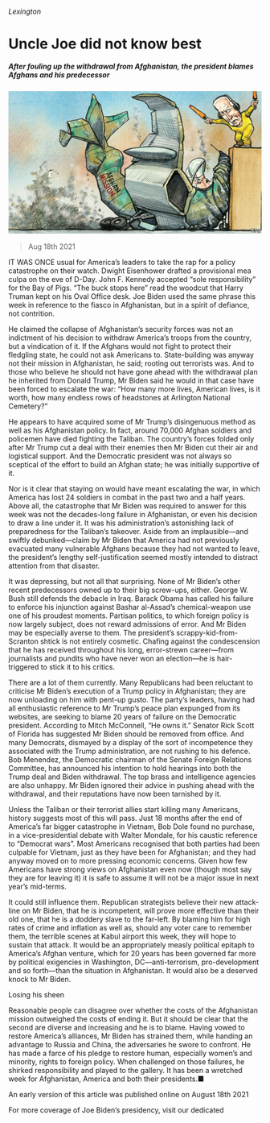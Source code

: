 ###### Lexington

# Uncle Joe did not know best 

##### After fouling up the withdrawal from Afghanistan, the president blames Afghans and his predecessor 

![image](images/20210821_usd000.jpg) 

> Aug 18th 2021 

IT WAS ONCE usual for America’s leaders to take the rap for a policy catastrophe on their watch. Dwight Eisenhower drafted a provisional mea culpa on the eve of D-Day. John F. Kennedy accepted “sole responsibility” for the Bay of Pigs. “The buck stops here” read the woodcut that Harry Truman kept on his Oval Office desk. Joe Biden used the same phrase this week in reference to the fiasco in Afghanistan, but in a spirit of defiance, not contrition.

He claimed the collapse of Afghanistan’s security forces was not an indictment of his decision to withdraw America’s troops from the country, but a vindication of it. If the Afghans would not fight to protect their fledgling state, he could not ask Americans to. State-building was anyway not their mission in Afghanistan, he said; rooting out terrorists was. And to those who believe he should not have gone ahead with the withdrawal plan he inherited from Donald Trump, Mr Biden said he would in that case have been forced to escalate the war: “How many more lives, American lives, is it worth, how many endless rows of headstones at Arlington National Cemetery?”


He appears to have acquired some of Mr Trump’s disingenuous method as well as his Afghanistan policy. In fact, around 70,000 Afghan soldiers and policemen have died fighting the Taliban. The country’s forces folded only after Mr Trump cut a deal with their enemies then Mr Biden cut their air and logistical support. And the Democratic president was not always so sceptical of the effort to build an Afghan state; he was initially supportive of it.


Nor is it clear that staying on would have meant escalating the war, in which America has lost 24 soldiers in combat in the past two and a half years. Above all, the catastrophe that Mr Biden was required to answer for this week was not the decades-long failure in Afghanistan, or even his decision to draw a line under it. It was his administration’s astonishing lack of preparedness for the Taliban’s takeover. Aside from an implausible—and swiftly debunked—claim by Mr Biden that America had not previously evacuated many vulnerable Afghans because they had not wanted to leave, the president’s lengthy self-justification seemed mostly intended to distract attention from that disaster.

It was depressing, but not all that surprising. None of Mr Biden’s other recent predecessors owned up to their big screw-ups, either. George W. Bush still defends the debacle in Iraq. Barack Obama has called his failure to enforce his injunction against Bashar al-Assad’s chemical-weapon use one of his proudest moments. Partisan politics, to which foreign policy is now largely subject, does not reward admissions of error. And Mr Biden may be especially averse to them. The president’s scrappy-kid-from-Scranton shtick is not entirely cosmetic. Chafing against the condescension that he has received throughout his long, error-strewn career—from journalists and pundits who have never won an election—he is hair-triggered to stick it to his critics.

There are a lot of them currently. Many Republicans had been reluctant to criticise Mr Biden’s execution of a Trump policy in Afghanistan; they are now unloading on him with pent-up gusto. The party’s leaders, having had all enthusiastic reference to Mr Trump’s peace plan expunged from its websites, are seeking to blame 20 years of failure on the Democratic president. According to Mitch McConnell, “He owns it.” Senator Rick Scott of Florida has suggested Mr Biden should be removed from office. And many Democrats, dismayed by a display of the sort of incompetence they associated with the Trump administration, are not rushing to his defence. Bob Menendez, the Democratic chairman of the Senate Foreign Relations Committee, has announced his intention to hold hearings into both the Trump deal and Biden withdrawal. The top brass and intelligence agencies are also unhappy. Mr Biden ignored their advice in pushing ahead with the withdrawal, and their reputations have now been tarnished by it.

Unless the Taliban or their terrorist allies start killing many Americans, history suggests most of this will pass. Just 18 months after the end of America’s far bigger catastrophe in Vietnam, Bob Dole found no purchase, in a vice-presidential debate with Walter Mondale, for his caustic reference to “Democrat wars”. Most Americans recognised that both parties had been culpable for Vietnam, just as they have been for Afghanistan; and they had anyway moved on to more pressing economic concerns. Given how few Americans have strong views on Afghanistan even now (though most say they are for leaving it) it is safe to assume it will not be a major issue in next year’s mid-terms.

It could still influence them. Republican strategists believe their new attack-line on Mr Biden, that he is incompetent, will prove more effective than their old one, that he is a doddery slave to the far-left. By blaming him for high rates of crime and inflation as well as, should any voter care to remember them, the terrible scenes at Kabul airport this week, they will hope to sustain that attack. It would be an appropriately measly political epitaph to America’s Afghan venture, which for 20 years has been governed far more by political exigencies in Washington, DC—anti-terrorism, pro-development and so forth—than the situation in Afghanistan. It would also be a deserved knock to Mr Biden.

Losing his sheen

Reasonable people can disagree over whether the costs of the Afghanistan mission outweighed the costs of ending it. But it should be clear that the second are diverse and increasing and he is to blame. Having vowed to restore America’s alliances, Mr Biden has strained them, while handing an advantage to Russia and China, the adversaries he swore to confront. He has made a farce of his pledge to restore human, especially women’s and minority, rights to foreign policy. When challenged on those failures, he shirked responsibility and played to the gallery. It has been a wretched week for Afghanistan, America and both their presidents.■

An early version of this article was published online on August 18th 2021

For more coverage of Joe Biden’s presidency, visit our dedicated 

